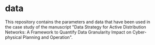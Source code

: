 # data
This repository contains the parameters and data that have been used in the case study of the manuscript "Data Strategy for Active Distribution Networks: A Framework to Quantify Data Granularity Impact on Cyber-physical Planning and Operation".
